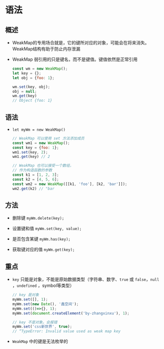 # 语法

## 概述

  - WeakMap的专用场合就是，它的键所对应的对象，可能会在将来消失。WeakMap结构有助于防止内存泄漏

  - WeakMap 弱引用的只是键名，而不是键值。键值依然是正常引用

    ```js
    const wm = new WeakMap();
    let key = {};
    let obj = {foo: 1};

    wm.set(key, obj);
    obj = null;
    wm.get(key)
    // Object {foo: 1}
    ```

## 语法

  - `let myWm = new WeakMap()`

    ```js
    // WeakMap 可以使用 set 方法添加成员
    const wm1 = new WeakMap();
    const key = {foo: 1};
    wm1.set(key, 2);
    wm1.get(key) // 2

    // WeakMap 也可以接受一个数组，
    // 作为构造函数的参数
    const k1 = [1, 2, 3];
    const k2 = [4, 5, 6];
    const wm2 = new WeakMap([[k1, 'foo'], [k2, 'bar']]);
    wm2.get(k2) // "bar
    ```

## 方法

  - 删除键 `myWm.delete(key);`

  - 设置键和值 `myWm.set(key, value);`

  - 是否包含某键 `myWm.has(key);`

  - 获取键对应的值 `myWm.get(key);`

## 重点

  - `key` 只能是对象，不能是原始数据类型（字符串、数字、`true` 或 `false`，`null` ，`undefined` ，symbol等类型）

    ```js
    // key 是对象
    myWm.set([], 1);
    myWm.set(new Date(), '鑫空间');
    myWm.set(()=>{}, 1);
    myWm.set(document.createElement('by-zhangxinxu'), 1);
    ```

    ```js
    // key 不是对象。会报错
    myWm.set('css新世界', true);
    // “TypeError: Invalid value used as weak map key
    ```

  - `WeakMap` 中的键是无法枚举的

